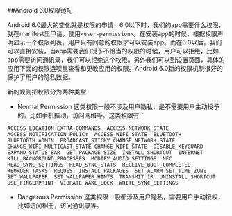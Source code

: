 ##Android 6.0权限适配

Android 6.0最大的变化就是权限的申请，6.0以下时，我们的app需要什么权限，就在manifest里申请，使用`<user-permission>`。在安装app的时候，根据权限声明显示一个权限列表，用户只有同意的权限才可以安装app。而在6.0以后，我们可以直接安装，当app需要我们授予不恰当的权限的时候，用户可以拒绝，比如app需要访问通讯录，我们可以拒绝这个权限。另外我们可以到设置页面，具体的应用下面的权限选项里查看和更改应用的权限。Android 6.0新的权限机制很好的保护了用户的隐私数据。

新的规则把权限分为两种类型
* Normal Permission 这类权限一般不涉及用户隐私，是不需要用户主动授予的，比如手机振动，访问网络等。这类权限有：

`
ACCESS_LOCATION_EXTRA_COMMANDS 
ACCESS_NETWORK_STATE 
ACCESS_NOTIFICATION_POLICY 
ACCESS_WIFI_STATE 
BLUETOOTH 
BLUETOOTH_ADMIN 
BROADCAST_STICKY
CHANGE_NETWORK_STATE 
CHANGE_WIFI_MULTICAST_STATE
CHANGE_WIFI_STATE 
DISABLE_KEYGUARD 
EXPAND_STATUS_BAR 
GET_PACKAGE_SIZE 
INSTALL_SHORTCUT 
INTERNET 
KILL_BACKGROUND_PROCESSES 
MODIFY_AUDIO_SETTINGS 
NFC 
READ_SYNC_SETTINGS 
READ_SYNC_STATS 
RECEIVE_BOOT_COMPLETED 
REORDER_TASKS 
REQUEST_INSTALL_PACKAGES 
SET_ALARM SET_TIME_ZONE 
SET_WALLPAPER 
SET_WALLPAPER_HINTS 
TRANSMIT_IR 
UNINSTALL_SHORTCUT 
USE_FINGERPRINT 
VIBRATE WAKE_LOCK 
WRITE_SYNC_SETTINGS
`
* Dangerous Permission 这类权限一般都涉及用户隐私，需要用户手动授权，比如访问相册，访问通讯录等。

